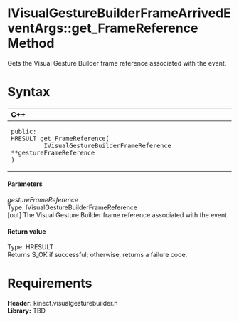 IVisualGestureBuilderFrameArrivedEventArgs::get\_FrameReference Method  
======================================================================  

Gets the Visual Gesture Builder frame reference associated with the event. <span id="syntaxSection"></span>

Syntax  
======  

<table>
<colgroup>
<col width="100%" />
</colgroup>
<thead>
<tr class="header">
<th align="left">C++</th>
</tr>
</thead>
<tbody>
<tr class="odd">
<td align="left"><pre><code>public:  
HRESULT get_FrameReference(  
         IVisualGestureBuilderFrameReference **gestureFrameReference  
)</code></pre></td>
</tr>
</tbody>
</table>

<span id="ID4EG"></span>
#### Parameters  

*gestureFrameReference*    
Type: IVisualGestureBuilderFrameReference  
[out] The Visual Gesture Builder frame reference associated with the event.  

<span id="ID4EP"></span>
#### Return value  

Type: HRESULT  
Returns S\_OK if successful; otherwise, returns a failure code.  

<span id="requirements"></span>

Requirements  
============  

**Header:** kinect.visualgesturebuilder.h  
**Library:** TBD  



<!--Please do not edit the data in the comment block below.-->
<!--
TOCTitle : get_FrameReference Method
RLTitle : IVisualGestureBuilderFrameArrivedEventArgs::get_FrameReference Method
KeywordK : get_FrameReference method
KeywordK : IVisualGestureBuilderFrameArrivedEventArgs::get_FrameReference method
KeywordF : IVisualGestureBuilderFrameArrivedEventArgs::get_FrameReference
KeywordF : get_FrameReference
KeywordF : Microsoft.Kinect.visualgesturebuilder.IVisualGestureBuilderFrameArrivedEventArgs.get_FrameReference(IVisualGestureBuilderFrameReference@)
KeywordA : M:Microsoft.Kinect.visualgesturebuilder.IVisualGestureBuilderFrameArrivedEventArgs.get_FrameReference(IVisualGestureBuilderFrameReference@)
AssetID : M:Microsoft.Kinect.visualgesturebuilder.IVisualGestureBuilderFrameArrivedEventArgs.get_FrameReference(IVisualGestureBuilderFrameReference@)
Locale : en-us
CommunityContent : 1
APIType : Managed
APILocation : 
APIName : Microsoft.Kinect.visualgesturebuilder.IVisualGestureBuilderFrameArrivedEventArgs::get_FrameReference
TargetOS : Windows
TopicType : kbSyntax
DevLang : C++
DocSet : K4Wv2
ProjType : K4Wv2Proj
Technology : Kinect for Windows
Product : Kinect for Windows SDK v2
productversion : 20
-->
